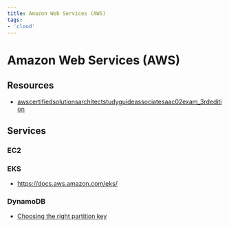 ```yaml
---
title: Amazon Web Services (AWS)
tags:
- 'cloud'
---
```


# Amazon Web Services (AWS)

## Resources

* [awscertifiedsolutionsarchitectstudyguideassociatesaac02exam_3rdedition](awscertifiedsolutionsarchitectstudyguideassociatesaac02exam_3rdedition.pdf)

## Services

### EC2

### EKS

* https://docs.aws.amazon.com/eks/

### DynamoDB

* [Choosing the right partition key](https://aws.amazon.com/blogs/database/choosing-the-right-dynamodb-partition-key/)